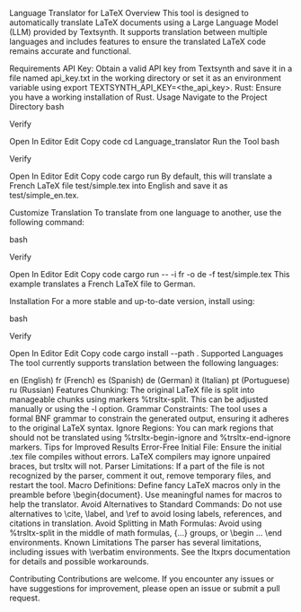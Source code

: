 Language Translator for LaTeX
Overview
This tool is designed to automatically translate LaTeX documents using a Large Language Model (LLM) provided by Textsynth. It supports translation between multiple languages and includes features to ensure the translated LaTeX code remains accurate and functional.

Requirements
API Key: Obtain a valid API key from Textsynth and save it in a file named api_key.txt in the working directory or set it as an environment variable using export TEXTSYNTH_API_KEY=<the_api_key>.
Rust: Ensure you have a working installation of Rust.
Usage
Navigate to the Project Directory
bash

Verify

Open In Editor
Edit
Copy code
cd Language_translator
Run the Tool
bash

Verify

Open In Editor
Edit
Copy code
cargo run
By default, this will translate a French LaTeX file test/simple.tex into English and save it as test/simple_en.tex.

Customize Translation
To translate from one language to another, use the following command:

bash

Verify

Open In Editor
Edit
Copy code
cargo run -- -i fr -o de -f test/simple.tex
This example translates a French LaTeX file to German.

Installation
For a more stable and up-to-date version, install using:

bash

Verify

Open In Editor
Edit
Copy code
cargo install --path .
Supported Languages
The tool currently supports translation between the following languages:

en (English)
fr (French)
es (Spanish)
de (German)
it (Italian)
pt (Portuguese)
ru (Russian)
Features
Chunking: The original LaTeX file is split into manageable chunks using markers %trsltx-split. This can be adjusted manually or using the -l option.
Grammar Constraints: The tool uses a formal BNF grammar to constrain the generated output, ensuring it adheres to the original LaTeX syntax.
Ignore Regions: You can mark regions that should not be translated using %trsltx-begin-ignore and %trsltx-end-ignore markers.
Tips for Improved Results
Error-Free Initial File: Ensure the initial .tex file compiles without errors. LaTeX compilers may ignore unpaired braces, but trsltx will not.
Parser Limitations: If a part of the file is not recognized by the parser, comment it out, remove temporary files, and restart the tool.
Macro Definitions: Define fancy LaTeX macros only in the preamble before \begin{document}. Use meaningful names for macros to help the translator.
Avoid Alternatives to Standard Commands: Do not use alternatives to \cite, \label, and \ref to avoid losing labels, references, and citations in translation.
Avoid Splitting in Math Formulas: Avoid using %trsltx-split in the middle of math formulas, {...} groups, or \begin ... \end environments.
Known Limitations
The parser has several limitations, including issues with \verbatim environments. See the ltxprs documentation for details and possible workarounds.

Contributing
Contributions are welcome. If you encounter any issues or have suggestions for improvement, please open an issue or submit a pull request.
